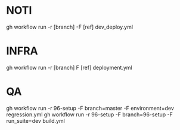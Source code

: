 # NOTI
gh workflow run -r [branch] -F [ref] dev_deploy.yml


# INFRA
gh workflow run -r [branch] F [ref] deployment.yml


# QA
gh workflow run -r 96-setup -F branch=master -F environment=dev regression.yml
gh workflow run -r 96-setup -F branch=96-setup -F run_suite=dev build.yml
